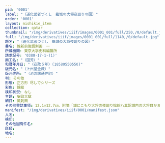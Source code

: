 ```yaml
---
pid: '0001'
label: "（道化武者づくし　籠城の大将夜廻りの図）"
order: '0001'
layout: nishikie_item
collection: qatar
thumbnail: "/img/derivatives/iiif/images/0001_001/full/250,/0/default.jpg"
full: "/img/derivatives/iiif/images/0001_001/full/1140,/0/default.jpg"
題名: "（道化武者づくし　籠城の大将夜廻りの図）"
書名: 維新前後諷刺画　一
所蔵機関: 東京大学史料編纂所
請求記号: '0380-17-1-(1)'
画工名: "（国芳）"
和暦年月日: "（安政５年）(18580550550)"
版元名: "（上州屋金蔵）"
版元住所: "（池の端通仲町）"
判: その他
形態: 正方形 尽しでシリーズ
彩色: 錦絵
検印状況: なし
主題: 安政大獄
細目: 風刺画
その他書誌事項: 12.1×12.7㎝、附箋「城にこもり大将の夜廻り拙絵ハ其訳城内の大将目かまわるといふたとへなり」
manifest: "/img/derivatives/iiif/0001/manifest.json"
人名: 
検印: 
その他固有件名: 
彫師: 
地名: 
---
```

